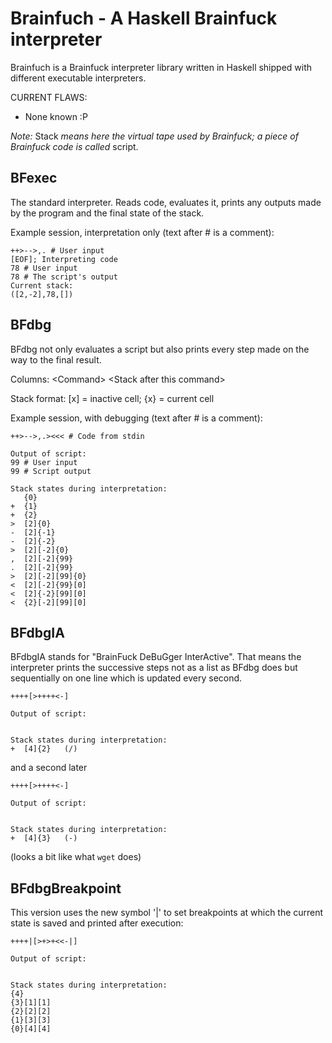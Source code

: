 # Brainfuch - A Haskell Brainfuck interpreter

Brainfuch is a Brainfuck interpreter library written in Haskell shipped
with different executable interpreters.

CURRENT FLAWS:
- None known :P

*Note:* Stack *means here the virtual tape used by Brainfuck; a piece of Brainfuck code is called* script.

## BFexec

The standard interpreter. Reads code, evaluates it, prints any outputs made by the program
and the final state of the stack.

Example session, interpretation only (text after # is a comment):

    ++>-->,. # User input
    [EOF]; Interpreting code
    78 # User input
    78 # The script's output
    Current stack:
    ([2,-2],78,[])

## BFdbg

BFdbg not only evaluates a script but also prints every step made on the way to the final result.

Columns: \<Command\> \<Stack after this command\>

Stack format: [x] = inactive cell; {x} = current cell

Example session, with debugging (text after # is a comment):

    ++>-->,.><<< # Code from stdin

    Output of script:
    99 # User input
    99 # Script output

    Stack states during interpretation:
       {0}
    +  {1}
    +  {2}
    >  [2]{0}
    -  [2]{-1}
    -  [2]{-2}
    >  [2][-2]{0}
    ,  [2][-2]{99}
    .  [2][-2]{99}
    >  [2][-2][99]{0}
    <  [2][-2]{99}[0]
    <  [2]{-2}[99][0]
    <  {2}[-2][99][0]

## BFdbgIA

BFdbgIA stands for "BrainFuck DeBuGger InterActive". That means the interpreter prints the successive
steps not as a list as BFdbg does but sequentially on one line which is updated every second.

    ++++[>++++<-]

    Output of script:


    Stack states during interpretation:
    +  [4]{2}   (/)

and a second later

    ++++[>++++<-]

    Output of script:


    Stack states during interpretation:
    +  [4]{3}   (-)

(looks a bit like what `wget` does)

## BFdbgBreakpoint

This version uses the new symbol '|' to set breakpoints at which the current state is saved
and printed after execution:

    ++++|[>+>+<<-|]

    Output of script:


    Stack states during interpretation:
    {4}
    {3}[1][1]
    {2}[2][2]
    {1}[3][3]
    {0}[4][4]
